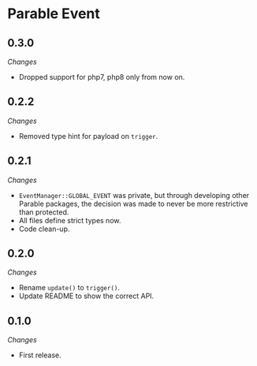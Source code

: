 # Parable Event

## 0.3.0

_Changes_
- Dropped support for php7, php8 only from now on.

## 0.2.2

_Changes_

- Removed type hint for payload on `trigger`.

## 0.2.1

_Changes_

- `EventManager::GLOBAL_EVENT` was private, but through developing other Parable packages, the decision was made to never be more restrictive than protected.
- All files define strict types now.
- Code clean-up.

## 0.2.0

_Changes_

- Rename `update()` to `trigger()`.
- Update README to show the correct API.

## 0.1.0

_Changes_

- First release.

